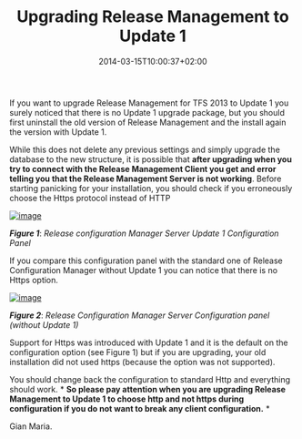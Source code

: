 ﻿---
title: "Upgrading Release Management to Update 1"
description: ""
date: 2014-03-15T10:00:37+02:00
draft: false
tags: [ReleaseManagement,Tfs]
categories: [Team Foundation Server]
---
If you want to upgrade Release Management for TFS 2013 to Update 1 you surely noticed that there is no Update 1 upgrade package, but you should first uninstall the old version of Release Management and the install again the version with Update 1.

While this does not delete any previous settings and simply upgrade the database to the new structure, it is possible that  **after upgrading when you try to connect with the Release Management Client you get and error telling you that the Release Management Server is not working**. Before starting panicking for your installation, you should check if you erroneously choose the Https protocol instead of HTTP

[![image](https://www.codewrecks.com/blog/wp-content/uploads/2014/03/image_thumb3.png "image")](https://www.codewrecks.com/blog/wp-content/uploads/2014/03/image3.png)

 ***Figure 1***: *Release configuration Manager Server Update 1 Configuration Panel*

If you compare this configuration panel with the standard one of Release Configuration Manager without Update 1 you can notice that there is no Https option.

[![image](https://www.codewrecks.com/blog/wp-content/uploads/2014/03/image_thumb4.png "image")](https://www.codewrecks.com/blog/wp-content/uploads/2014/03/image4.png)

 ***Figure 2***: *Release Configuration Manager Server Configuration panel (without Update 1)*

Support for Https was introduced with Update 1 and it is the default on the configuration option (see Figure 1) but if you are upgrading, your old installation did not used https (because the option was not supported).

You should change back the configuration to standard Http and everything should work. * **So please pay attention when you are upgrading Release Management to Update 1 to choose http and not https during configuration if you do not want to break any client configuration.** *

Gian Maria.
